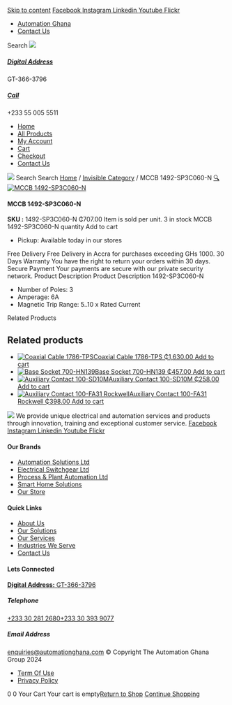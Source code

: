 [Skip to content](https://store.automationghana.com/product/mccb-1492-sp3c060-n/#content)
[ Facebook ](https://www.facebook.com/automationgh/) [ Instagram ](https://www.instagram.com/automationgh/) [ Linkedin ](https://www.linkedin.com/company/the-automation-ghana-limited/) [ Youtube ](https://www.youtube.com/channel/UCurrRDUSm5oIW39VXjn1u0w) [ Flickr ](https://www.flickr.com/photos/181794037@N07/)
  * [ Automation Ghana ](https://automationghana.com)
  * [ Contact Us ](https://store.automationghana.com/contact/)


Search
[ ![](https://store.automationghana.com/wp-content/uploads/2024/04/Website-TAGG-Logo-BLUE.png) ](https://store.automationghana.com/)
[ ](https://maps.app.goo.gl/m4xeaagWCNbLk4jM6)
#####  [ Digital Address ](https://maps.app.goo.gl/m4xeaagWCNbLk4jM6)
GT-366-3796 
[ ](tel:+233550055511)
#####  [ Call ](tel:+233550055511)
+233 55 005 5511 
  * [Home](https://store.automationghana.com/)
  * [All Products](https://store.automationghana.com/shop/)
  * [My Account](https://store.automationghana.com/my-account/)
  * [Cart](https://store.automationghana.com/cart/)
  * [Checkout](https://store.automationghana.com/checkout/)
  * [Contact Us](https://store.automationghana.com/contact/)


[![](https://store.automationghana.com/wp-content/uploads/2024/04/AutomationGhana_logo_white.png)](https://store.automationghana.com)
Search
Search
[Home](https://store.automationghana.com) / [Invisible Category](https://store.automationghana.com/product-category/invisible-category/) / MCCB 1492-SP3C060-N
[🔍](https://store.automationghana.com/product/mccb-1492-sp3c060-n/)
[![MCCB 1492-SP3C060-N](https://store.automationghana.com/wp-content/uploads/2020/12/1492-SP3C060-N.jpg)](https://store.automationghana.com/wp-content/uploads/2020/12/1492-SP3C060-N.jpg)
####  MCCB 1492-SP3C060-N 
**SKU :** 1492-SP3C060-N 
₵707.00
Item is sold per unit.
3 in stock
MCCB 1492-SP3C060-N quantity
Add to cart
  * Pickup: Available today in our stores


Free Delivery 
Free Delivery in Accra for purchases exceeding GHs 1000. 
30 Days Warranty 
You have the right to return your orders within 30 days. 
Secure Payment 
Your payments are secure with our private security network. 
Product Description
Product Description
1492-SP3C060-N 
  * Number of Poles: 3
  * Amperage: 6A
  * Magnetic Trip Range: 5..10 x Rated Current


Related Products 
## Related products
  * [![Coaxial Cable 1786-TPS](https://store.automationghana.com/wp-content/uploads/2020/12/1786-TPS-300x300.jpg)Coaxial Cable 1786-TPS ₵1,630.00 ](https://store.automationghana.com/product/coaxial-cable-1786-tps/)
[Add to cart](https://store.automationghana.com/product/mccb-1492-sp3c060-n/?add-to-cart=2983)
  * [![Base Socket 700-HN139](https://store.automationghana.com/wp-content/uploads/2020/12/700-HN139.jpg)Base Socket 700-HN139 ₵457.00 ](https://store.automationghana.com/product/base-socket-700-hn139/)
[Add to cart](https://store.automationghana.com/product/mccb-1492-sp3c060-n/?add-to-cart=2971)
  * [![Auxiliary Contact 100-SD10M](https://store.automationghana.com/wp-content/uploads/2020/12/100-SD10M-300x300.jpg)Auxiliary Contact 100-SD10M ₵258.00 ](https://store.automationghana.com/product/auxiliary-contact-100-sd10m/)
[Add to cart](https://store.automationghana.com/product/mccb-1492-sp3c060-n/?add-to-cart=2959)
  * [![Auxiliary Contact 100-FA31 Rockwell](https://store.automationghana.com/wp-content/uploads/2020/11/Auxilliary-Contact-Block-100-FA31.jpg)Auxiliary Contact 100-FA31 Rockwell ₵398.00 ](https://store.automationghana.com/product/auxiliary-contact-100-fa31-rockwell/)
[Add to cart](https://store.automationghana.com/product/mccb-1492-sp3c060-n/?add-to-cart=2937)


![](https://store.automationghana.com/wp-content/uploads/2024/04/AutomationGhana_logo_white.png)
We provide unique electrical and automation services and products through innovation, training and exceptional customer service.
[ Facebook ](https://www.facebook.com/automationgh/) [ Instagram ](https://www.instagram.com/automationgh/) [ Linkedin ](https://www.linkedin.com/company/the-automation-ghana-limited/) [ Youtube ](https://www.youtube.com/channel/UCurrRDUSm5oIW39VXjn1u0w) [ Flickr ](https://www.flickr.com/photos/181794037@N07/)
#### Our Brands
  * [ Automation Solutions Ltd ](https://store.automationghana.com/product/mccb-1492-sp3c060-n/)
  * [ Electrical Switchgear Ltd ](https://store.automationghana.com/product/mccb-1492-sp3c060-n/)
  * [ Process & Plant Automation Ltd ](https://store.automationghana.com/product/mccb-1492-sp3c060-n/)
  * [ Smart Home Solutions ](https://store.automationghana.com/product/mccb-1492-sp3c060-n/)
  * [ Our Store ](https://store.automationghana.com/product/mccb-1492-sp3c060-n/)


#### Quick Links
  * [ About Us ](https://store.automationghana.com/product/mccb-1492-sp3c060-n/)
  * [ Our Solutions ](https://store.automationghana.com/product/mccb-1492-sp3c060-n/)
  * [ Our Services ](https://store.automationghana.com/product/mccb-1492-sp3c060-n/)
  * [ Industries We Serve ](https://store.automationghana.com/product/mccb-1492-sp3c060-n/)
  * [ Contact Us ](https://store.automationghana.com/product/mccb-1492-sp3c060-n/)


#### Lets Connected
[**Digital Address:** GT-366-3796](https://maps.app.goo.gl/m4xeaagWCNbLk4jM6)
#####  Telephone 
[ +233 30 281 2680](tel:+233302812680)[+233 30 393 9077](https://store.automationghana.com/product/mccb-1492-sp3c060-n/+233303939077)
#####  Email Address 
enquiries@automationghana.com 
© Copyright The Automation Ghana Group 2024
  * [ Term Of Use ](https://store.automationghana.com/product/mccb-1492-sp3c060-n/)
  * [ Privacy Policy ](https://store.automationghana.com/product/mccb-1492-sp3c060-n/)


0
0
Your Cart
Your cart is empty[Return to Shop](https://store.automationghana.com/shop/)
[Continue Shopping](https://store.automationghana.com/product/mccb-1492-sp3c060-n/)
